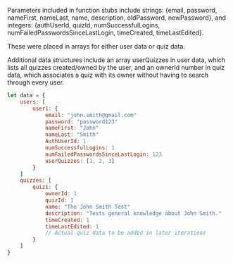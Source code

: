 Parameters included in function stubs include strings: {email, password, nameFirst, nameLast, name, description, oldPassword, newPassword}, and integers: {authUserId, quizId, numSuccessfulLogins, numFailedPasswordsSinceLastLogin, timeCreated, timeLastEdited}.

These were placed in arrays for either user data or quiz data. 

Additional data structures include an array userQuizzes in user data, which lists all quizzes created/owned by the user, and an ownerId number in quiz data, which associates a quiz with its owner without having to search through every user. 

```javascript
let data = {
    users: [
        user1: {
            email: "john.smith@gmail.com"
            password: "password123"
            nameFirst: "John"
            nameLast: "Smith"
            AuthUserId: 1
            numSuccessfulLogins: 1
            numFailedPasswordsSinceLastLogin: 123
            userQuizzes: [1, 2, 3]
        }
    ]
    quizzes: [
        quiz1: {
            ownerId: 1
            quizId: 1
            name: "The John Smith Test"
            description: "Tests general knowledge about John Smith."
            timeCreated: 1
            timeLastEdited: 1
            // Actual quiz data to be added in later iterations
        }
    ]
}
```
